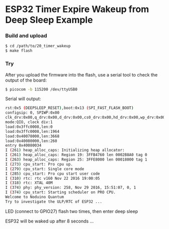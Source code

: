 ESP32 Timer Expire Wakeup from Deep Sleep Example
==================================================

### Build and upload

```bash
$ cd /path/to/20_timer_wakeup
$ make flash
```


### Try

After you upload the firmware into the flash, use a serial tool to check the output of the board:

```bash
$ picocom -b 115200 /dev/ttyUSB0
```


Serial will output:

```bash
rst:0x5 (DEEPSLEEP_RESET),boot:0x13 (SPI_FAST_FLASH_BOOT)
configsip: 0, SPIWP:0x00
clk_drv:0x00,q_drv:0x00,d_drv:0x00,cs0_drv:0x00,hd_drv:0x00,wp_drv:0x00
mode:QIO, clock div:1
load:0x3ffc0008,len:0
load:0x3ffc0008,len:1964
load:0x40078000,len:3668
load:0x40080000,len:260
entry 0x40080034
I (261) heap_alloc_caps: Initializing heap allocator:
I (261) heap_alloc_caps: Region 19: 3FFB4760 len 0002B8A0 tag 0
I (263) heap_alloc_caps: Region 25: 3FFE8000 len 00018000 tag 1
I (273) cpu_start: Pro cpu up.
I (279) cpu_start: Single core mode
I (285) cpu_start: Pro cpu start user code
I (310) rtc: rtc v160 Nov 22 2016 19:00:05
I (318) rtc: XTAL 40M
I (374) phy: phy_version: 258, Nov 29 2016, 15:51:07, 0, 1
I (374) cpu_start: Starting scheduler on PRO CPU.
Welcome to Noduino Quantum
Try to investigate the ULP/RTC of ESP32 ... 
```

LED (connect to GPIO27) flash two times, then enter deep sleep

ESP32 will be waked up after 8 seconds ...

